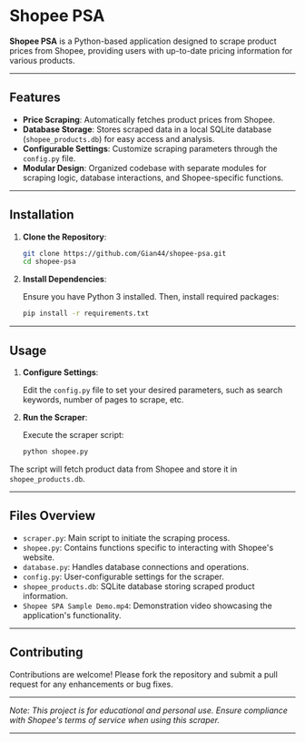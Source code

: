 # Shopee PSA

**Shopee PSA** is a Python-based application designed to scrape product prices from Shopee, providing users with up-to-date pricing information for various products.

---

## Features

* **Price Scraping**: Automatically fetches product prices from Shopee.
* **Database Storage**: Stores scraped data in a local SQLite database (`shopee_products.db`) for easy access and analysis.
* **Configurable Settings**: Customize scraping parameters through the `config.py` file.
* **Modular Design**: Organized codebase with separate modules for scraping logic, database interactions, and Shopee-specific functions.

---

## Installation

1. **Clone the Repository**:

   ```bash
   git clone https://github.com/Gian44/shopee-psa.git
   cd shopee-psa
   ```



2. **Install Dependencies**:

   Ensure you have Python 3 installed. Then, install required packages:

   ```bash
   pip install -r requirements.txt
   ```



---

## Usage

1. **Configure Settings**:

   Edit the `config.py` file to set your desired parameters, such as search keywords, number of pages to scrape, etc.

2. **Run the Scraper**:

   Execute the scraper script:

   ```bash
   python shopee.py
   ```



The script will fetch product data from Shopee and store it in `shopee_products.db`.

---

## Files Overview

* `scraper.py`: Main script to initiate the scraping process.
* `shopee.py`: Contains functions specific to interacting with Shopee's website.
* `database.py`: Handles database connections and operations.
* `config.py`: User-configurable settings for the scraper.
* `shopee_products.db`: SQLite database storing scraped product information.
* `Shopee SPA Sample Demo.mp4`: Demonstration video showcasing the application's functionality.

---

## Contributing

Contributions are welcome! Please fork the repository and submit a pull request for any enhancements or bug fixes.

---

*Note: This project is for educational and personal use. Ensure compliance with Shopee's terms of service when using this scraper.*

---
